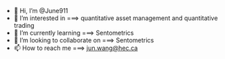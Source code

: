 - 👋 Hi, I’m @June911
- 👀 I’m interested in              ===> quantitative asset management and quantitative trading  
- 🌱 I’m currently learning         ===> Sentometrics
- 💞️ I’m looking to collaborate on  ===> Sentometrics
- 📫 How to reach me                ===> jun.wang@hec.ca

<!---
June911/June911 is a ✨ special ✨ repository because its `README.md` (this file) appears on your GitHub profile.
You can click the Preview link to take a look at your changes.
--->
